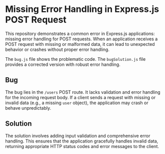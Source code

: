 # Missing Error Handling in Express.js POST Request

This repository demonstrates a common error in Express.js applications: missing error handling for POST requests.  When an application receives a POST request with missing or malformed data, it can lead to unexpected behavior or crashes without proper error handling.

The `bug.js` file shows the problematic code. The `bugSolution.js` file provides a corrected version with robust error handling.

## Bug

The bug lies in the `/users` POST route.  It lacks validation and error handling for the incoming request body. If a client sends a request with missing or invalid data (e.g., a missing `user` object), the application may crash or behave unpredictably.

## Solution

The solution involves adding input validation and comprehensive error handling.  This ensures that the application gracefully handles invalid data, returning appropriate HTTP status codes and error messages to the client.